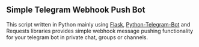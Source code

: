 ## Simple Telegram Webhook Push Bot
This script written in Python mainly using [Flask](https://flask.palletsprojects.com/en/2.0.x/), [Python-Telegram-Bot](https://github.com/python-telegram-bot/python-telegram-bot) and Requests libraries provides simple webhook message pushing functionality for your telegram bot in private chat, groups or channels. 